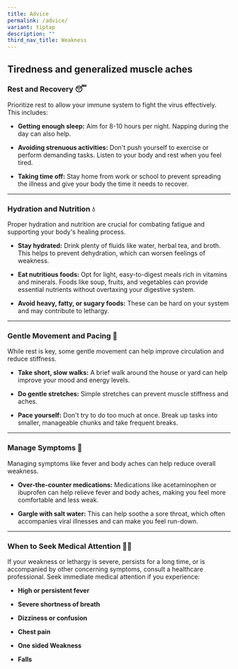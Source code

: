 ```yaml
---
title: Advice
permalink: /advice/
variant: tiptap
description: ""
third_nav_title: Weakness
---
```

<h2>Tiredness and generalized muscle aches</h2>
<p></p>
<h3>Rest and Recovery 😴</h3>
<p></p>
<p>Prioritize rest to allow your immune system to fight the virus effectively.
This includes:</p>
<ul>
<li>
<p><strong>Getting enough sleep:</strong> Aim for 8-10 hours per night. Napping
during the day can also help.</p>
</li>
<li>
<p><strong>Avoiding strenuous activities:</strong> Don't push yourself to
exercise or perform demanding tasks. Listen to your body and rest when
you feel tired.</p>
</li>
<li>
<p><strong>Taking time off:</strong> Stay home from work or school to prevent
spreading the illness and give your body the time it needs to recover.</p>
<p></p>
</li>
</ul>
<hr>
<p></p>
<h3>Hydration and Nutrition 💧</h3>
<p></p>
<p>Proper hydration and nutrition are crucial for combating fatigue and supporting
your body's healing process.</p>
<p></p>
<ul>
<li>
<p><strong>Stay hydrated:</strong> Drink plenty of fluids like water, herbal
tea, and broth. This helps to prevent dehydration, which can worsen feelings
of weakness.</p>
</li>
<li>
<p><strong>Eat nutritious foods:</strong> Opt for light, easy-to-digest meals
rich in vitamins and minerals. Foods like soup, fruits, and vegetables
can provide essential nutrients without overtaxing your digestive system.</p>
</li>
<li>
<p><strong>Avoid heavy, fatty, or sugary foods:</strong> These can be hard
on your system and may contribute to lethargy.</p>
</li>
</ul>
<hr>
<p></p>
<h3>Gentle Movement and Pacing 🚶</h3>
<p></p>
<p>While rest is key, some gentle movement can help improve circulation and
reduce stiffness.</p>
<ul>
<li>
<p><strong>Take short, slow walks:</strong> A brief walk around the house
or yard can help improve your mood and energy levels.</p>
</li>
<li>
<p><strong>Do gentle stretches:</strong> Simple stretches can prevent muscle
stiffness and aches.</p>
</li>
<li>
<p><strong>Pace yourself:</strong> Don't try to do too much at once. Break
up tasks into smaller, manageable chunks and take frequent breaks.</p>
</li>
</ul>
<hr>
<p></p>
<h3>Manage Symptoms 💊</h3>
<p></p>
<p>Managing symptoms like fever and body aches can help reduce overall weakness.</p>
<ul>
<li>
<p><strong>Over-the-counter medications:</strong> Medications like acetaminophen
or ibuprofen can help relieve fever and body aches, making you feel more
comfortable and less weak.</p>
</li>
<li>
<p><strong>Gargle with salt water:</strong> This can help soothe a sore throat,
which often accompanies viral illnesses and can make you feel run-down.</p>
</li>
</ul>
<hr>
<p></p>
<h3>When to Seek Medical Attention 👨‍⚕️</h3>
<p></p>
<p>If your weakness or lethargy is severe, persists for a long time, or is
accompanied by other concerning symptoms, consult a healthcare professional.
Seek immediate medical attention if you experience:</p>
<ul>
<li>
<p><strong>High or persistent fever</strong>
</p>
</li>
<li>
<p><strong>Severe shortness of breath</strong>
</p>
</li>
<li>
<p><strong>Dizziness or confusion</strong>
</p>
</li>
<li>
<p><strong>Chest pain</strong>
</p>
</li>
<li>
<p><strong>One sided Weakness</strong>
</p>
</li>
<li>
<p><strong>Falls</strong>
</p>
</li>
</ul>
<p></p>